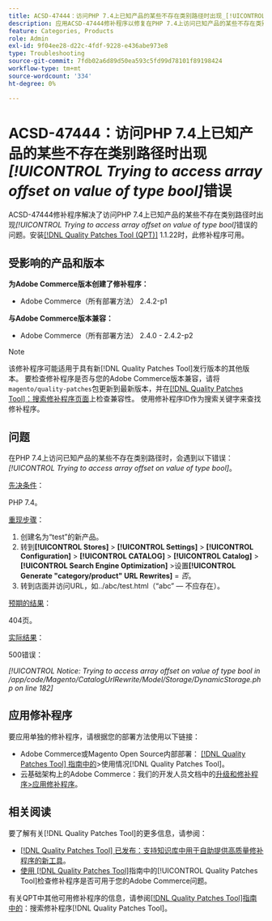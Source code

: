 ```yaml
---
title: ACSD-47444：访问PHP 7.4上已知产品的某些不存在类别路径时出现_[!UICONTROL Trying to access array offset on value of type bool]_错误
description: 应用ACSD-47444修补程序以修复在PHP 7.4上访问已知产品的某些不存在类别路径时出现_[!UICONTROL Trying to access array offset on value of type bool]_错误的Adobe Commerce问题。
feature: Categories, Products
role: Admin
exl-id: 9f04ee28-d22c-4fdf-9228-e436abe973e8
type: Troubleshooting
source-git-commit: 7fdb02a6d89d50ea593c5fd99d78101f89198424
workflow-type: tm+mt
source-wordcount: '334'
ht-degree: 0%

---
```


# ACSD-47444：访问PHP 7.4上已知产品的某些不存在类别路径时出现&#x200B;_[!UICONTROL Trying to access array offset on value of type bool]_&#x200B;错误

ACSD-47444修补程序解决了访问PHP 7.4上已知产品的某些不存在类别路径时出现&#x200B;_[!UICONTROL Trying to access array offset on value of type bool]_&#x200B;错误的问题。安装[[!DNL Quality Patches Tool (QPT)]](https://experienceleague.adobe.com/en/docs/commerce-operations/tools/quality-patches-tool/quality-patches-tool-to-self-serve-quality-patches) 1.1.22时，此修补程序可用。

## 受影响的产品和版本

**为Adobe Commerce版本创建了修补程序：**
* Adobe Commerce（所有部署方法） 2.4.2-p1

**与Adobe Commerce版本兼容：**
* Adobe Commerce（所有部署方法） 2.4.0 - 2.4.2-p2

>[!NOTE]
>
>该修补程序可能适用于具有新[!DNL Quality Patches Tool]发行版本的其他版本。 要检查修补程序是否与您的Adobe Commerce版本兼容，请将`magento/quality-patches`包更新到最新版本，并在[[!DNL Quality Patches Tool]：搜索修补程序页面](https://experienceleague.adobe.com/tools/commerce-quality-patches/index.html)上检查兼容性。 使用修补程序ID作为搜索关键字来查找修补程序。

## 问题

在PHP 7.4上访问已知产品的某些不存在类别路径时，会遇到以下错误： _[!UICONTROL Trying to access array offset on value of type bool]_。

<u>先决条件</u>：

PHP 7.4。

<u>重现步骤</u>：

1. 创建名为“test”的新产品。
1. 转到&#x200B;**[!UICONTROL Stores]** > **[!UICONTROL Settings]** > **[!UICONTROL Configuration]** > **[!UICONTROL CATALOG]** > **[!UICONTROL Catalog]** > **[!UICONTROL Search Engine Optimization]** >设置&#x200B;**[!UICONTROL Generate "category/product" URL Rewrites]** = _否_。
1. 转到店面并访问URL，如../abc/test.html（“abc” — 不应存在）。

<u>预期的结果</u>：

404页。

<u>实际结果</u>：

500错误：

_[!UICONTROL Notice: Trying to access array offset on value of type bool in /app/code/Magento/CatalogUrlRewrite/Model/Storage/DynamicStorage.php on line 182]_

## 应用修补程序

要应用单独的修补程序，请根据您的部署方法使用以下链接：

* Adobe Commerce或Magento Open Source内部部署： [[!DNL Quality Patches Tool] 指南中的](/help/tools/quality-patches-tool/usage.md)>使用情况[!DNL Quality Patches Tool]。
* 云基础架构上的Adobe Commerce：我们的开发人员文档中的[升级和修补程序>应用修补程序](https://experienceleague.adobe.com/docs/commerce-cloud-service/user-guide/develop/upgrade/apply-patches.html)。

## 相关阅读

要了解有关[!DNL Quality Patches Tool]的更多信息，请参阅：

* [[!DNL Quality Patches Tool] 已发布：支持知识库中用于自助提供高质量修补程序的新工具](https://experienceleague.adobe.com/en/docs/commerce-operations/tools/quality-patches-tool/quality-patches-tool-to-self-serve-quality-patches)。
* [使用 [!DNL Quality Patches Tool]](/help/tools/quality-patches-tool/patches-available-in-qpt/check-patch-for-magento-issue-with-magento-quality-patches.md)指南中的[!UICONTROL Quality Patches Tool]检查修补程序是否可用于您的Adobe Commerce问题。


有关QPT中其他可用修补程序的信息，请参阅[[!DNL Quality Patches Tool]指南中的](https://experienceleague.adobe.com/tools/commerce-quality-patches/index.html)：搜索修补程序[!DNL Quality Patches Tool]。
